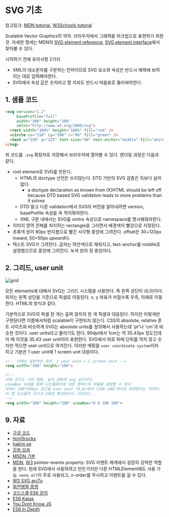 # SVG 기초

참고링크: [MDN tutorial](https://developer.mozilla.org/ko/docs/Web/SVG/Tutorial), [W3Schools tutorial](http://www.w3schools.com/svg/)

Scalable Vector Graphics의 약자. 브라우저에서 그래픽을 마크업으로 표현하기 위한 것. 자세한 명세는 MDN의 [SVG element reference](https://developer.mozilla.org/ko/docs/Web/SVG/Element), [SVG element interface](https://developer.mozilla.org/en-US/docs/Web/API/Document_Object_Model#SVG_interfaces)에서 찾아볼 수 있다.

시작하기 전에 유의사항 2가지

- XML이 대소문자를 구분하는 언어이므로 SVG 요소와 속성은 반드시 예제에 보여지는 대로 입력해야한다.
- SVG에서 속성 값은 숫자라고 할 지라도 반드시 따옴표로 둘러싸야한다.

## 1. 샘플 코드

```html
<svg version="1.1"
     baseProfile="full"
     width="300" height="200"
     xmlns="http://www.w3.org/2000/svg">
  <rect width="100%" height="100%" fill="red" />
  <circle cx="150" cy="100" r="80" fill="green" />
  <text x="150" y="125" font-size="60" text-anchor="middle" fill="white">SVG</text>
</svg>
```

위 코드를 `.svg` 확장자로 저장해서 브라우저에 열어볼 수 있다. 렌더링 과정은 다음과 같다.

- root element로 SVG를 만든다.
    + HTML의 doctype 선언은 쓰지않는다. DTD 기반의 SVG 검증은 득보다 실이 많다.
        * a doctype declaration as known from (X)HTML should be left off because DTD based SVG validation leads to more problems than it solves
    + DTD 말고 다른 validation에서 SVG의 버전을 알아내려면 version, baseProfile 속성을 꼭 적어줘야한다.
    + XML 구문 내에서는 SVG를 xmlns 속성으로 namespace를 명시해줘야한다.
- 이미지 영역 전체를 차지하는 rectangle을 그리면서 배경색이 빨강으로 지정된다.
- 초록색 원이 80px 반지름으로 빨간 사각형 중앙에 그려진다. offset은 30+120px inward, 50+50px upward다.
- 텍스트 SVG가 그려진다. 글자는 하얀색으로 채워지고, text-anchor를 middle로 설정했으므로 중앙에 그려진다. 녹색 원의 정 중앙이다.

## 2. 그리드, user unit

![grid](https://developer.mozilla.org/@api/deki/files/78/=Canvas_default_grid.png)

모든 elements에 대해서 SVG는 그리드 시스템을 사용한다. 즉 왼쪽 상단이 (0,0)이다. 위치는 왼쪽 상단을 기준으로 픽셀로 이동된다. x, y 좌표가 커질수록 우측, 아래로 이동한다. HTML의 방식과 같다.

기본적으로 SVG의 픽셀 한 개는 출력 장치의 한 개 픽셀과 대응된다. 하지만 이렇게만 구현된다면 이름에서처럼 scalable이 구현되지 않는다. CSS의 absolute, relative 폰트 사이즈와 비슷하게 SVG는 absolute units를 정의해서 사용하는데 'pt'나 'cm'과 비슷한 것이다. user units라고 불리기도 한다. 90dpi에서 1cm는 약 35.43px 정도인데 이 때 이것을 35.43 user unit이라 표현한다. SVG에서 따로 뒤에 단위를 적지 않고 숫자만 적으면 user unit으로 여겨진다. 이러한 매핑을 `user coordinate system`이라 하고 기본은 1 user unit에 1 screen unit 대응이다.

```html
<!-- 아래는 일반적인 경우. 1 user unit = 1 screen unit -->
<svg width="100" height="100">

<!--
아래 코드는 너비 200, 높이 200의 svg 공간이다.
viewBox 속성을 통해 디스플레이에 대한 캔버스의 비율을 설정할 수 있다.
아래는 200*200px 공간을 user unit (0,0)에서 (100,100)까지로 표현한다는 의미다.
이 땐 요소들의 크기가 2배로 확대되어서 그려진다.
-->
<svg width="200" height="200" viewBox="0 0 100 100">
```

## 9. 자료

- [구글 코드](https://code.google.com/archive/p/svgweb/)
- [html5rocks](http://www.html5rocks.com/ko/features/graphics)
- [hakim.se](http://hakim.se/)
- [강좌 모음](http://modangs.tistory.com/548)
- [MSDN 기본](https://msdn.microsoft.com/ko-kr/library/gg193979)
- [MDN](https://developer.mozilla.org/ko/docs/Web/SVG/Attribute/pointer-events), [W3](https://www.w3.org/TR/SVG/interact.html#PointerEventsProperty) pointer-events property: SVG 이벤트 체계에서 굉장히 강력한 역할을 한다. 원래 SVG에서 사용하려고 만든거지만 다른 HTMLElement에도 사용 가능. `none`, `all`이 주로 사용되고, z-order를 무시하고 이벤트를 걸 수 있다.
- [W3 SVG arcTo](https://www.w3.org/TR/SVG/paths.html#PathDataEllipticalArcCommands)
- [회전행렬 증명](http://egloos.zum.com/saruchi/v/2079220)
- [코드스쿨 ES6 강의](http://campus.codeschool.com/courses/es2015-the-shape-of-javascript-to-come/)
- [ES6 Katas](http://es6katas.org/)
- [You Dont Know JS](https://github.com/getify/You-Dont-Know-JS/tree/master/es6%20%26%20beyond)
- [ES6 In Depth](http://hacks.mozilla.or.kr/category/es6-in-depth/)






















